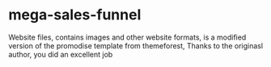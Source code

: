 # mega-sales-funnel
Website files, contains images and other website formats, is a modified version of the promodise template from themeforest, 
Thanks to the originasl author, you did an excellent job
